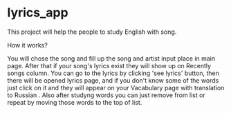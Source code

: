 # lyrics_app
This project will help the people to study English with song.

How it works?

You will chose the song and fill up the song and artist input place in main page. After that if your song's lyrics exist they will show up on Recently songs column. You can go to the lyrics by clicking 'see lyrics' button, then there will be opened lyrics page, and if you don't know some of the words just click on it and they will appear on your Vacabulary page with translation to Russian . Also after studyng words you can just remove from list or repeat by moving those words to the top of list.
